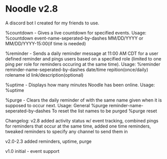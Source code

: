 # Noodle v2.8

A discord bot I created for my friends to use.

%countdown -
Gives a live countdown for specified events.
Usage: 
%countdown event-name-seperated-by-dashes MM/DD/YYYY or MM/DD/YYYY-15:00(if time is needed)

%reminder -
Sends a daily reminder message at 11:00 AM CDT for a user defined reminder and pings users based on a specified role (limited to one ping per role for reminders occuring at the same time).
Usage: 
%reminder reminder-name-seperated-by-dashes date/time repition(once/daily) rolename id link/description(optional)

%uptime -
Displays how many minutes Noodle has been online.
Usage: 
%uptime

%purge -
Clears the daily reminder of with the same name given when it is supposed to occur next.
Usage: 
General
%purge reminder-name-seperated-by-dashes
To reset the list names to be purged
%purge reset 


Changelog:
v2.8
added activity status w/ event tracking, combined pings for reminders that occur at the same time, added one time reminders, tweaked reminders to specify any channel to send them in

v2.0-2.3
added reminders, uptime, purge

v1.0
initial - event support
